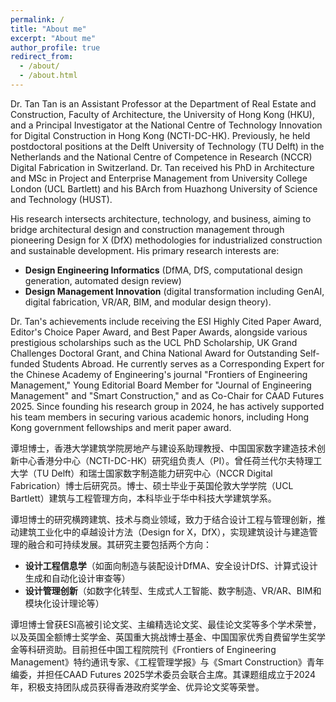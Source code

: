 ```yaml
---
permalink: /
title: "About me"
excerpt: "About me"
author_profile: true
redirect_from: 
  - /about/
  - /about.html
---
```

Dr. Tan Tan is an Assistant Professor at the Department of Real Estate and Construction, Faculty of Architecture, the University of Hong Kong (HKU), and a Principal Investigator at the National Centre of Technology Innovation for Digital Construction in Hong Kong (NCTI-DC-HK). Previously, he held postdoctoral positions at the Delft University of Technology (TU Delft) in the Netherlands and the National Centre of Competence in Research (NCCR) Digital Fabrication in Switzerland. Dr. Tan received his PhD in Architecture and MSc in Project and Enterprise Management from University College London (UCL Bartlett) and his BArch from Huazhong University of Science and Technology (HUST).

His research intersects architecture, technology, and business, aiming to bridge architectural design and construction management through pioneering Design for X (DfX) methodologies for industrialized construction and sustainable development. His primary research interests are: 
* **Design Engineering Informatics** (DfMA, DfS, computational design generation, automated design review) 
* **Design Management Innovation** (digital transformation including GenAI, digital fabrication, VR/AR, BIM, and modular design theory).

Dr. Tan's achievements include receiving the ESI Highly Cited Paper Award, Editor's Choice Paper Award, and Best Paper Awards, alongside various prestigious scholarships such as the UCL PhD Scholarship, UK Grand Challenges Doctoral Grant, and China National Award for Outstanding Self-funded Students Abroad. He currently serves as a Corresponding Expert for the Chinese Academy of Engineering's journal "Frontiers of Engineering Management," Young Editorial Board Member for "Journal of Engineering Management" and "Smart Construction," and as Co-Chair for CAAD Futures 2025. Since founding his research group in 2024, he has actively supported his team members in securing various academic honors, including Hong Kong government fellowships and merit paper award.

谭坦博士，香港大学建筑学院房地产与建设系助理教授、中国国家数字建造技术创新中心香港分中心（NCTI-DC-HK）研究组负责人（PI）。曾任荷兰代尔夫特理工大学（TU Delft）和瑞士国家数字制造能力研究中心（NCCR Digital Fabrication）博士后研究员。博士、硕士毕业于英国伦敦大学学院（UCL Bartlett）建筑与工程管理方向，本科毕业于华中科技大学建筑学系。

谭坦博士的研究横跨建筑、技术与商业领域，致力于结合设计工程与管理创新，推动建筑工业化中的卓越设计方法（Design for X，DfX），实现建筑设计与建造管理的融合和可持续发展。其研究主要包括两个方向：

* **设计工程信息学**（如面向制造与装配设计DfMA、安全设计DfS、计算式设计生成和自动化设计审查等）
* **设计管理创新**（如数字化转型、生成式人工智能、数字制造、VR/AR、BIM和模块化设计理论等）

谭坦博士曾获ESI高被引论文奖、主编精选论文奖、最佳论文奖等多个学术荣誉，以及英国全额博士奖学金、英国重大挑战博士基金、中国国家优秀自费留学生奖学金等科研资助。目前担任中国工程院院刊《Frontiers of Engineering Management》特约通讯专家、《工程管理学报》与《Smart Construction》青年编委，并担任CAAD Futures 2025学术委员会联合主席。其课题组成立于2024年，积极支持团队成员获得香港政府奖学金、优异论文奖等荣誉。




<!---Activity and Service--->
<!---Experience--->
